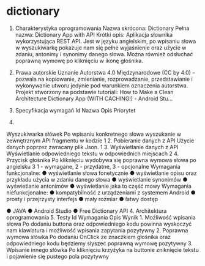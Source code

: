 # dictionary

1. Charakterystyka oprogramowania
Nazwa skrócona: Dictionary
Pełna nazwa: Dictionary App with API
Krótki opis: Aplikacja słownika wykorzystująca REST API. Jest w języku angielskim, po wpisaniu słowa w wyszukiwarkę pokazuje nam się pełne wyjaśnienie oraz użycie w zdaniu, antonimy i synonimy danego słowa. Można również odsłuchać poprawną wymowę po kliknięciu w ikonę głośnika.
 
 2. Prawa autorskie
Uznanie Autorstwa 4.0 Międzynarodowe (CC by 4.0) – pozwala na kopiowanie, zmienianie, rozprowadzanie, przedstawianie i wykonywanie utworu jedynie pod warunkiem oznaczenia autorstwa.
Projekt stworzony na podstawie tutoriali:
How to Make a Clean Architecture Dictionary App (WITH CACHING!) - Android Stu...
3. Specyfikacja wymagań
  Id
Nazwa
Opis
Priorytet
1.
Wyszukiwarka słówek
Po wpisaniu konkretnego słowa wyszukanie w zewnętrznym API fragmentu w kodzie
1
2.
Pobieranie danych z API
Użycie danych poprzez zwracany plik Json.
1
3.
Wyświetlanie danych z API
Wyświetlanie odpowiedniego tekstu w odpowiednich miejscach
2
4.
Przycisk głośnika
Po kliknięciu wydobywa się poprawna wymowa słowa po angielsku
3
          1 - wymagane, 2 - przydatne, 3 - opcjonalne
Wymagania funkcjonalne:
● wyświetlanie słowa fonetycznie
● wyświetlanie opisu oraz przykładu użycia w zdaniu danego słowa
● wyświetlanie synonimów
● wyświetlanie antonimów
● wyświetlanie jaka to część mowy
Wymagania niefunkcjonalne:
● kompatybilność z urządzeniami z systemem Android
● prosty i przejrzysty interfejs
● mały rozmiar
● łatwy dostęp

● JAVA
● Android Studio
● Free Dictionary API
4. Architektura oprogramowania
5. Testy
Id
Wymagania
Opis
Wynik
1.
Możliwość wpisania słowa
Po dodaniu buttona oraz odpowiedniego kodu powinna wyskoczyć nam klawiatura i możliwość wpisania zapytania
pozytywny
2.
Poprawna wymowa słówka
Po dodaniu OnClick ze znaczkiem głośnika oraz odpowiedniego kodu będziemy słyszeć poprawną wymowę
pozytywny
3.
Wpisanie innego słówka
Po kliknięciu krzyżyka na buttonie zniknięcie tekstu i pojawienie się pustego pola
pozytywny
